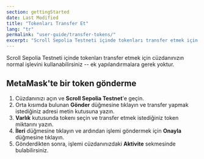 ```yaml
---
section: gettingStarted
date: Last Modified
title: "Tokenları Transfer Et"
lang: "tr"
permalink: "user-guide/transfer-tokens/"
excerpt: "Scroll Sepolia Testneti içinde tokenları transfer etmek için cüzdanınızı normal şekilde kullanabilirsiniz."
---
```


Scroll Sepolia Testneti içinde tokenları transfer etmek için cüzdanınızın normal işlevini kullanabilirsiniz -- ek yapılandırmalara gerek yoktur.

## MetaMask'te bir token gönderme

1. Cüzdanınızı açın ve **Scroll Sepolia Testnet**'e geçin.
2. Orta kısımda bulunan **Gönder** düğmesine tıklayın ve transfer yapmak istediğiniz adresi metin kutusuna yazın.
3. **Varlık** kutusunda tokenı seçin ve transfer etmek istediğiniz token miktarını yazın.
4. **İleri** düğmesine tıklayın ve ardından işlemi göndermek için **Onayla** düğmesine tıklayın.
5. Gönderdikten sonra, işlemi cüzdanınızdaki **Aktivite** sekmesinde bulabilirsiniz.
